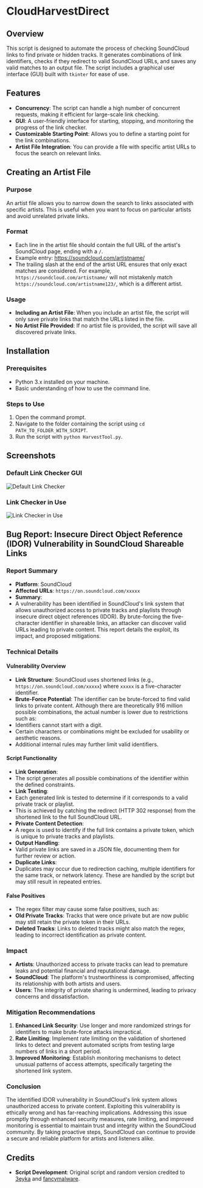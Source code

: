 # CloudHarvestDirect

## Overview

This script is designed to automate the process of checking SoundCloud links to find private or hidden tracks. It generates combinations of link identifiers, checks if they redirect to valid SoundCloud URLs, and saves any valid matches to an output file. The script includes a graphical user interface (GUI) built with `tkinter` for ease of use.

## Features

- **Concurrency**: The script can handle a high number of concurrent requests, making it efficient for large-scale link checking.
- **GUI**: A user-friendly interface for starting, stopping, and monitoring the progress of the link checker.
- **Customizable Starting Point**: Allows you to define a starting point for the link combinations.
- **Artist File Integration**: You can provide a file with specific artist URLs to focus the search on relevant links.



## Creating an Artist File

### Purpose

An artist file allows you to narrow down the search to links associated with specific artists. This is useful when you want to focus on particular artists and avoid unrelated private links.

### Format

- Each line in the artist file should contain the full URL of the artist's SoundCloud page, ending with a `/`.
- Example entry: https://soundcloud.com/artistname/
- The trailing slash at the end of the artist URL ensures that only exact matches are considered. For example, `https://soundcloud.com/artistname/` will not mistakenly match `https://soundcloud.com/artistname123/`, which is a different artist.


### Usage

- **Including an Artist File**: When you include an artist file, the script will only save private links that match the URLs listed in the file.
- **No Artist File Provided**: If no artist file is provided, the script will save all discovered private links.


## Installation

### Prerequisites

- Python 3.x installed on your machine.
- Basic understanding of how to use the command line.

### Steps to Use

1. Open the command prompt.
2. Navigate to the folder containing the script using `cd PATH_TO_FOLDER_WITH_SCRIPT`.
3. Run the script with `python HarvestTool.py`.



## Screenshots

### Default Link Checker GUI

![Default Link Checker](https://imgur.com/aJYsfGk.png)

### Link Checker in Use

![Link Checker in Use](https://imgur.com/lKjxNGi.png)


## Bug Report: Insecure Direct Object Reference (IDOR) Vulnerability in SoundCloud Shareable Links

### Report Summary

- **Platform**: SoundCloud
- **Affected URLs**: `https://on.soundcloud.com/xxxxx`
- **Summary**: 
- A vulnerability has been identified in SoundCloud's link system that allows unauthorized access to private tracks and playlists through insecure direct object references (IDOR). By brute-forcing the five-character identifier in shareable links, an attacker can discover valid URLs leading to private content. This report details the exploit, its impact, and proposed mitigations.

### Technical Details

#### Vulnerability Overview

- **Link Structure**: SoundCloud uses shortened links (e.g., `https://on.soundcloud.com/xxxxx`) where `xxxxx` is a five-character identifier.
- **Brute-Force Potential**: The identifier can be brute-forced to find valid links to private content. Although there are theoretically 916 million possible combinations, the actual number is lower due to restrictions such as:
- Identifiers cannot start with a digit.
- Certain characters or combinations might be excluded for usability or aesthetic reasons.
- Additional internal rules may further limit valid identifiers.

#### Script Functionality

- **Link Generation**: 
- The script generates all possible combinations of the identifier within the defined constraints.
- **Link Testing**:
- Each generated link is tested to determine if it corresponds to a valid private track or playlist.
- This is achieved by catching the redirect (HTTP 302 response) from the shortened link to the full SoundCloud URL.
- **Private Content Detection**:
- A regex is used to identify if the full link contains a private token, which is unique to private tracks and playlists.
- **Output Handling**:
- Valid private links are saved in a JSON file, documenting them for further review or action.
- **Duplicate Links**:
- Duplicates may occur due to redirection caching, multiple identifiers for the same track, or network latency. These are handled by the script but may still result in repeated entries.

#### False Positives

- The regex filter may cause some false positives, such as:
- **Old Private Tracks**: Tracks that were once private but are now public may still retain the private token in their URLs.
- **Deleted Tracks**: Links to deleted tracks might also match the regex, leading to incorrect identification as private content.

### Impact

- **Artists**: Unauthorized access to private tracks can lead to premature leaks and potential financial and reputational damage.
- **SoundCloud**: The platform's trustworthiness is compromised, affecting its relationship with both artists and users.
- **Users**: The integrity of private sharing is undermined, leading to privacy concerns and dissatisfaction.

### Mitigation Recommendations

1. **Enhanced Link Security**: Use longer and more randomized strings for identifiers to make brute-force attacks impractical.
2. **Rate Limiting**: Implement rate limiting on the validation of shortened links to detect and prevent automated scripts from testing large numbers of links in a short period.
3. **Improved Monitoring**: Establish monitoring mechanisms to detect unusual patterns of access attempts, specifically targeting the shortened link system.

### Conclusion

The identified IDOR vulnerability in SoundCloud's link system allows unauthorized access to private content. Exploiting this vulnerability is ethically wrong and has far-reaching implications. Addressing this issue promptly through enhanced security measures, rate limiting, and improved monitoring is essential to maintain trust and integrity within the SoundCloud community. By taking proactive steps, SoundCloud can continue to provide a secure and reliable platform for artists and listeners alike.

## Credits

- **Script Development**: Original script and random version credited to [3eyka](https://github.com/3eyka/sound-cloudripper) and [fancymalware](https://github.com/fancymalware/soundcloud-ripper).
